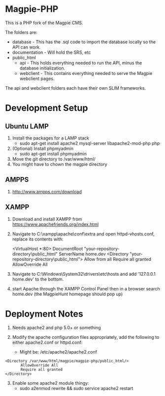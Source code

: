 # Magpie-PHP

This is a PHP fork of the Magpie CMS.

The folders are:

* database - This has the .sql code to import the database locally so the API can work.
* documentation - Will hold the SRS, etc
* public_html
    * api - This holds everything needed to run the API, minus the database initialization.
    * webclient - This contains everything needed to serve the Magpie webclient pages.

The api and webclient folders each have their own SLIM frameworks.

# Development Setup

## Ubuntu LAMP

1. Install the packages for a LAMP stack
    * sudo apt-get install apache2 mysql-server libapache2-mod-php php
2. (Optional) Install phpmyadmin
    * sudo apt-get install phpmyadmin
3. Move the git directory to /var/www/html/
4. You might have to chown the magpie directory

## AMPPS

1. http://www.ampps.com/download

## XAMPP

1. Download and install XAMPP from https://www.apachefriends.org/index.html
2. Navigate to C:\xampp\apache\conf\extra and open httpd-vhosts.conf, replace its contents with:

    <VirtualHost *:80>
        DocumentRoot "your-repository-directory\public_html"
        ServerName home.dev
        <Directory "your-repository-directory\public_html">
            Allow from all
            Require all granted
            AllowOverride All
        </Directory>
    </VirtualHost>
    
3. Navigate to C:\Windows\System32\drivers\etc\hosts and add '127.0.0.1 home.dev' to the bottom.
4. start Apache through the XAMPP Control Panel then in a browser search home.dev (the MagpieHunt homepage should pop up)


# Deployment Notes

1. Needs apache2 and php 5.0+ or something

2. Modify the apache configuration files appropriately, add the following to either apache2.conf or httpd.conf:
    * Might be: /etc/apache2/apache2.conf
 ```
<Directory /var/www/html/magpie/magpie-php/public_html/>
        AllowOverride All
        Require all granted
</Directory>
```

3. Enable some apache2 module thingy:
    * sudo a2enmod rewrite && sudo service apache2 restart

